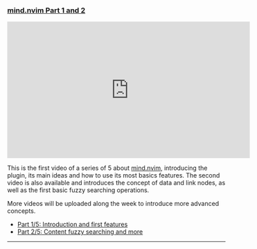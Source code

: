 <h3 id="guide-mind.nvim">
    <a href="#guide-mind.nvim">
        <span class="icon-text">
            <span class="icon">
                <i class="fa-solid fa-lightbulb"></i>
            </span>
            <span>mind.nvim Part 1 and 2</span>
        </span>
    </a>
</h3>

<iframe width="560" height="315" src="https://www.youtube.com/embed/UWSOGoHqkv4" title="YouTube video player" frameborder="0" allow="accelerometer; autoplay; clipboard-write; encrypted-media; gyroscope; picture-in-picture" allowfullscreen></iframe>

This is the first video of a series of 5 about [mind.nvim](https://github.com/phaazon/mind.nvim), introducing the
plugin, its main ideas and how to use its most basics features.  The second video is also available and introduces the
concept of data and link nodes, as well as the first basic fuzzy searching operations.

More videos will be uploaded along the week to introduce more advanced concepts.

- [Part 1/5: Introduction and first features](https://www.youtube.com/embed/UWSOGoHqkv4)
- [Part 2/5: Content fuzzy searching and more](https://www.youtube.com/watch?v=ELjsbyhkkKw)

---

